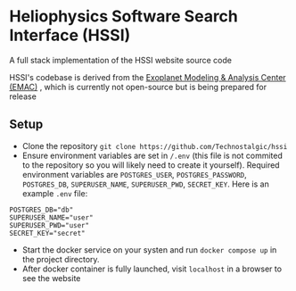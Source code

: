 # Heliophysics Software Search Interface (HSSI)

A full stack implementation of the HSSI website source code

HSSI's codebase is derived from the 
[Exoplanet Modeling & Analysis Center (EMAC)](https://emac.gsfc.nasa.gov/)
, which is currently not open-source but is being prepared for release

## Setup

* Clone the repository `git clone https://github.com/Technostalgic/hssi`  
* Ensure environment variables are set in `/.env` (this file is not 
commited to the repository so you will likely need to create it yourself). 
Required environment variables are `POSTGRES_USER`, `POSTGRES_PASSWORD`, 
`POSTGRES_DB`, `SUPERUSER_NAME`, `SUPERUSER_PWD`, `SECRET_KEY`. Here 
is an example `.env` file:  
```
POSTGRES_DB="db"
SUPERUSER_NAME="user"
SUPERUSER_PWD="user"
SECRET_KEY="secret"
```
* Start the docker service on your systen and run `docker compose up` in the
project directory.  
* After docker container is fully launched, visit `localhost` in a browser to 
see the website